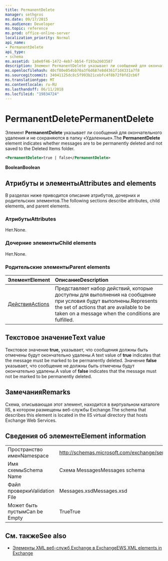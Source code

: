 ```yaml
---
title: PermanentDelete
manager: sethgros
ms.date: 09/17/2015
ms.audience: Developer
ms.topic: reference
ms.prod: office-online-server
localization_priority: Normal
api_name:
- PermanentDelete
api_type:
- schema
ms.assetid: 1a0e0f46-1472-4eb7-bb54-f193a2603587
description: Элемент PermanentDelete указывает ли сообщений для окончательного удаления и не сохраняются в папку «Удаленные».
ms.openlocfilehash: 40cf80e054bb70a3f6d687e8d4361f1d4331a7f8
ms.sourcegitcommit: 34041125dc8c5f993b21cebfc4f8b72f0fd2cb6f
ms.translationtype: MT
ms.contentlocale: ru-RU
ms.lasthandoff: 06/11/2018
ms.locfileid: "19834724"
---
```

# <a name="permanentdelete"></a><span data-ttu-id="cc124-103">PermanentDelete</span><span class="sxs-lookup"><span data-stu-id="cc124-103">PermanentDelete</span></span>

<span data-ttu-id="cc124-104">Элемент **PermanentDelete** указывает ли сообщений для окончательного удаления и не сохраняются в папку «Удаленные».</span><span class="sxs-lookup"><span data-stu-id="cc124-104">The **PermanentDelete** element indicates whether messages are to be permanently deleted and not saved to the Deleted Items folder.</span></span> 
  
```XML
<PermanentDelete>true | false</PermanentDelete>
```

 <span data-ttu-id="cc124-105">**Boolean**</span><span class="sxs-lookup"><span data-stu-id="cc124-105">**Boolean**</span></span>
## <a name="attributes-and-elements"></a><span data-ttu-id="cc124-106">Атрибуты и элементы</span><span class="sxs-lookup"><span data-stu-id="cc124-106">Attributes and elements</span></span>

<span data-ttu-id="cc124-107">В разделах ниже приводится описание атрибутов, дочерних и родительских элементов.</span><span class="sxs-lookup"><span data-stu-id="cc124-107">The following sections describe attributes, child elements, and parent elements.</span></span>
  
### <a name="attributes"></a><span data-ttu-id="cc124-108">Атрибуты</span><span class="sxs-lookup"><span data-stu-id="cc124-108">Attributes</span></span>

<span data-ttu-id="cc124-109">Нет.</span><span class="sxs-lookup"><span data-stu-id="cc124-109">None.</span></span>
  
### <a name="child-elements"></a><span data-ttu-id="cc124-110">Дочерние элементы</span><span class="sxs-lookup"><span data-stu-id="cc124-110">Child elements</span></span>

<span data-ttu-id="cc124-111">Нет.</span><span class="sxs-lookup"><span data-stu-id="cc124-111">None.</span></span>
  
### <a name="parent-elements"></a><span data-ttu-id="cc124-112">Родительские элементы</span><span class="sxs-lookup"><span data-stu-id="cc124-112">Parent elements</span></span>

|<span data-ttu-id="cc124-113">**Элемент**</span><span class="sxs-lookup"><span data-stu-id="cc124-113">**Element**</span></span>|<span data-ttu-id="cc124-114">**Описание**</span><span class="sxs-lookup"><span data-stu-id="cc124-114">**Description**</span></span>|
|:-----|:-----|
|[<span data-ttu-id="cc124-115">Действия</span><span class="sxs-lookup"><span data-stu-id="cc124-115">Actions</span></span>](actions.md) <br/> |<span data-ttu-id="cc124-116">Представляет набор действий, которые доступны для выполнения на сообщение при условия будут выполнены.</span><span class="sxs-lookup"><span data-stu-id="cc124-116">Represents the set of actions that are available to be taken on a message when the conditions are fulfilled.</span></span>  <br/> |
   
## <a name="text-value"></a><span data-ttu-id="cc124-117">Текстовое значение</span><span class="sxs-lookup"><span data-stu-id="cc124-117">Text value</span></span>

<span data-ttu-id="cc124-118">Текстовое значение **true,** указывает, что сообщения должны быть отмечены будут окончательно удалены.</span><span class="sxs-lookup"><span data-stu-id="cc124-118">A text value of **true** indicates that the message must be marked to be permanently deleted.</span></span> <span data-ttu-id="cc124-119">Значение **false** указывает, что сообщение не должны быть отмечены будут окончательно удалены.</span><span class="sxs-lookup"><span data-stu-id="cc124-119">A value of **false** indicates that the message must not be marked to be permanently deleted.</span></span> 
  
## <a name="remarks"></a><span data-ttu-id="cc124-120">Замечания</span><span class="sxs-lookup"><span data-stu-id="cc124-120">Remarks</span></span>

<span data-ttu-id="cc124-121">Схема, описывающая этот элемент, находится в виртуальном каталоге IIS, в котором размещены веб-службы Exchange.</span><span class="sxs-lookup"><span data-stu-id="cc124-121">The schema that describes this element is located in the IIS virtual directory that hosts Exchange Web Services.</span></span>
  
## <a name="element-information"></a><span data-ttu-id="cc124-122">Сведения об элементе</span><span class="sxs-lookup"><span data-stu-id="cc124-122">Element information</span></span>

|||
|:-----|:-----|
|<span data-ttu-id="cc124-123">Пространство имен</span><span class="sxs-lookup"><span data-stu-id="cc124-123">Namespace</span></span>  <br/> |http://schemas.microsoft.com/exchange/services/2006/messages  <br/> |
|<span data-ttu-id="cc124-124">Имя схемы</span><span class="sxs-lookup"><span data-stu-id="cc124-124">Schema Name</span></span>  <br/> |<span data-ttu-id="cc124-125">Схема Messages</span><span class="sxs-lookup"><span data-stu-id="cc124-125">Messages schema</span></span>  <br/> |
|<span data-ttu-id="cc124-126">Файл проверки</span><span class="sxs-lookup"><span data-stu-id="cc124-126">Validation File</span></span>  <br/> |<span data-ttu-id="cc124-127">Messages.xsd</span><span class="sxs-lookup"><span data-stu-id="cc124-127">Messages.xsd</span></span>  <br/> |
|<span data-ttu-id="cc124-128">Может быть пустым</span><span class="sxs-lookup"><span data-stu-id="cc124-128">Can be Empty</span></span>  <br/> |<span data-ttu-id="cc124-129">True</span><span class="sxs-lookup"><span data-stu-id="cc124-129">True</span></span>  <br/> |
   
## <a name="see-also"></a><span data-ttu-id="cc124-130">См. также</span><span class="sxs-lookup"><span data-stu-id="cc124-130">See also</span></span>



- [<span data-ttu-id="cc124-131">Элементы XML веб-служб Exchange в Exchange</span><span class="sxs-lookup"><span data-stu-id="cc124-131">EWS XML elements in Exchange</span></span>](ews-xml-elements-in-exchange.md)

